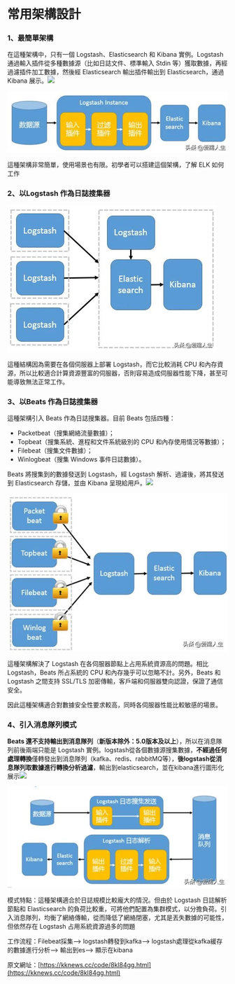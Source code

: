 # 常用架構設計

### 1、最簡單架構

在這種架構中，只有一個 Logstash、Elasticsearch 和 Kibana 實例。Logstash 通過輸入插件從多種數據源（比如日誌文件、標準輸入 Stdin 等）獲取數據，再經過濾插件加工數據，然後經 Elasticsearch 輸出插件輸出到 Elasticsearch，通過 Kibana 展示。![](https://i1.kknews.cc/SIG=edn20r/ctp-vzntr/o34s2s82p48546p5n68r1nq44r6581po.jpg)

![](../../.gitbook/assets/tu-pian-%20%285%29.png)

這種架構非常簡單，使用場景也有限。初學者可以搭建這個架構，了解 ELK 如何工作

### 2、以Logstash 作為日誌搜集器

![](../../.gitbook/assets/tu-pian-%20%289%29.png)

這種結構因為需要在各個伺服器上部署 Logstash，而它比較消耗 CPU 和內存資源，所以比較適合計算資源豐富的伺服器，否則容易造成伺服器性能下降，甚至可能導致無法正常工作。

### 3、以Beats 作為日誌搜集器

這種架構引入 Beats 作為日誌搜集器。目前 Beats 包括四種：

* Packetbeat（搜集網絡流量數據）；
* Topbeat（搜集系統、進程和文件系統級別的 CPU 和內存使用情況等數據）；
* Filebeat（搜集文件數據）；
* Winlogbeat（搜集 Windows 事件日誌數據）。

Beats 將搜集到的數據發送到 Logstash，經 Logstash 解析、過濾後，將其發送到 Elasticsearch 存儲，並由 Kibana 呈現給用戶。![](https://i1.kknews.cc/SIG=jl3m9n/ctp-vzntr/805n3o48s01p4ssr851722o63348685q.jpg)

![](../../.gitbook/assets/tu-pian-%20%286%29.png)

這種架構解決了 Logstash 在各伺服器節點上占用系統資源高的問題。相比 Logstash，Beats 所占系統的 CPU 和內存幾乎可以忽略不計。另外，Beats 和 Logstash 之間支持 SSL/TLS 加密傳輸，客戶端和伺服器雙向認證，保證了通信安全。

因此這種架構適合對數據安全性要求較高，同時各伺服器性能比較敏感的場景。

### 4、**引入消息隊列模式**

**Beats 還不支持輸出到消息隊列**（**新版本除外：5.0版本及以上**），所以在消息隊列前後兩端只能是 Logstash 實例。logstash從各個數據源搜集數據，**不經過任何處理轉換**僅轉發出到消息隊列（kafka、redis、rabbitMQ等），**後logstash從消息隊列取數據進行轉換分析過濾**，輸出到elasticsearch，並在kibana進行圖形化展示![](https://i2.kknews.cc/SIG=18r9j41/ctp-vzntr/7s843228381646qn93011ps776nn40r9.jpg)

![](../../.gitbook/assets/tu-pian-%20%288%29.png)

模式特點：這種架構適合於日誌規模比較龐大的情況。但由於 Logstash 日誌解析節點和 Elasticsearch 的負荷比較重，可將他們配置為集群模式，以分擔負荷。引入消息隊列，均衡了網絡傳輸，從而降低了網絡閉塞，尤其是丟失數據的可能性，但依然存在 Logstash 占用系統資源過多的問題

工作流程：Filebeat採集—&gt; logstash轉發到kafka—&gt; logstash處理從kafka緩存的數據進行分析—&gt; 輸出到es—&gt; 顯示在kibana  
  
原文網址：[https://kknews.cc/code/8kl84gg.html](https://kknews.cc/code/8kl84gg.html)

